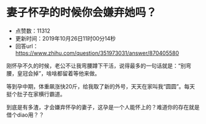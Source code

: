 # 妻子怀孕的时候你会嫌弃她吗？
- 点赞数：11312
- 更新时间：2019年10月26日11时00分14秒
- 回答url：https://www.zhihu.com/question/351973031/answer/870405580
<body>
 <p data-pid="n6-PGmOR">刚怀孕不久的时候，老公不让我弯腰蹲下干活，说得最多的一句话就是：“别弯腰，皇冠会掉”，啥啥都留着等他来做。</p>
 <p data-pid="NKJUSyMv">等到孕中期，体重飙涨快20斤，给我取了新的外号，天天在家叫我“圆圆”。每天挺个肚子在家横行霸道。</p>
 <p data-pid="v3N8BJJM">到底是有多渣，才会嫌弃怀孕的妻子，这孕是一个人能怀上的？难道你的存在就是借个diao用？？</p>
 <p></p>
</body>